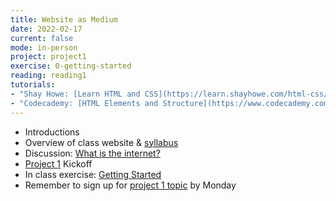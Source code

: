 ```yaml
---
title: Website as Medium
date: 2022-02-17
current: false
mode: in-person
project: project1
exercise: 0-getting-started
reading: reading1
tutorials:
- "Shay Howe: [Learn HTML and CSS](https://learn.shayhowe.com/html-css/)"
- "Codecademy: [HTML Elements and Structure](https://www.codecademy.com/learn/learn-html/modules/learn-html-elements), [CSS Selectors](https://www.codecademy.com/learn/learn-css/modules/learn-css-selectors-visual-rules), [CSS Box Model](https://www.codecademy.com/learn/learn-css/modules/learn-css-box-model)"
---
```


- Introductions
- Overview of class website & [syllabus](/syllabus)
- Discussion: [What is the internet?](/notes/webintro/)
- [Project 1](/projects/project1/) Kickoff
- In class exercise: [Getting Started](/exercises/0-getting-started/) 
- Remember to sign up for [project 1 topic](https://docs.google.com/spreadsheets/d/1QXocofQNNG38kJWQWjjZe7wv4ikc8Ffnzg_6qoxGSqY/edit#gid=0) by Monday